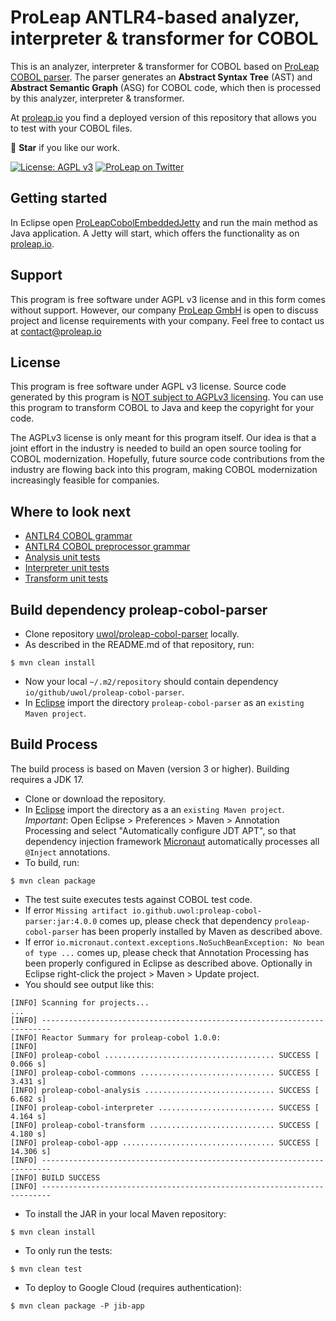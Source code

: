 ProLeap ANTLR4-based analyzer, interpreter & transformer for COBOL
==================================================================

This is an analyzer, interpreter & transformer for COBOL based on [ProLeap COBOL parser](https://github.com/uwol/proleap-cobol-parser). The parser generates an **Abstract Syntax Tree** (AST) and **Abstract Semantic Graph** (ASG) for COBOL code, which then is processed by this analyzer, interpreter & transformer.

At [proleap.io](https://www.proleap.io/) you find a deployed version of this repository that allows you to test with your COBOL files.

💫 **Star** if you like our work.

[![License: AGPL v3](https://img.shields.io/badge/License-AGPL%20v3-blue.svg)](https://www.gnu.org/licenses/agpl-3.0)
[![ProLeap on Twitter](https://img.shields.io/twitter/follow/proleap_io.svg?style=social&label=Follow)](https://twitter.com/proleap_io)


Getting started
---------------

In Eclipse open [ProLeapCobolEmbeddedJetty](proleap-cobol-app/src/main/java/io/proleap/cobol/ProLeapCobolEmbeddedJetty.java) and run the main method as Java application. A Jetty will start, which offers the functionality as on [proleap.io](https://www.proleap.io/).


Support
-------

This program is free software under AGPL v3 license and in this form comes without support. However, our company [ProLeap GmbH](https://www.proleap.io/imprint) is open to discuss project and license requirements with your company. Feel free to contact us at contact@proleap.io


License
-------

This program is free software under AGPL v3 license. Source code generated by this program is [NOT subject to AGPLv3 licensing](https://www.gnu.org/licenses/gpl-faq.html#WhatCaseIsOutputGPL). You can use this program to transform COBOL to Java and keep the copyright for your code.

The AGPLv3 license is only meant for this program itself. Our idea is that a joint effort in the industry is needed to build an open source tooling for COBOL modernization. Hopefully, future source code contributions from the industry are flowing back into this program, making COBOL modernization increasingly feasible for companies.


Where to look next
------------------

- [ANTLR4 COBOL grammar](https://github.com/uwol/proleap-cobol-parser/tree/master/src/main/antlr4/io/proleap/cobol/Cobol.g4)
- [ANTLR4 COBOL preprocessor grammar](https://github.com/uwol/proleap-cobol-parser/tree/master/src/main/antlr4/io/proleap/cobol/CobolPreprocessor.g4)
- [Analysis unit tests](proleap-cobol-analysis/src/test/java/io/proleap/cobol/analysis)
- [Interpreter unit tests](proleap-cobol-interpreter/src/test/java/io/proleap/cobol/interpreter)
- [Transform unit tests](proleap-cobol-transform/src/test/java/io/proleap/cobol/transform)


Build dependency proleap-cobol-parser
-------------------------------------

* Clone repository [uwol/proleap-cobol-parser](https://github.com/uwol/proleap-cobol-parser) locally.
* As described in the README.md of that repository, run:

```
$ mvn clean install
```

* Now your local `~/.m2/repository` should contain dependency `io/github/uwol/proleap-cobol-parser`.
* In [Eclipse](https://eclipse.org) import the directory `proleap-cobol-parser` as an `existing Maven project`.


Build Process
-------------

The build process is based on Maven (version 3 or higher). Building requires a JDK 17.

* Clone or download the repository.
* In [Eclipse](https://eclipse.org) import the directory as a an `existing Maven project`. *Important*: Open Eclipse > Preferences > Maven > Annotation Processing and select "Automatically configure JDT APT", so that dependency injection framework [Micronaut](https://micronaut.io/) automatically processes all `@Inject` annotations.
* To build, run:

```
$ mvn clean package
```

* The test suite executes tests against COBOL test code.
* If error `Missing artifact io.github.uwol:proleap-cobol-parser:jar:4.0.0` comes up, please check that dependency `proleap-cobol-parser` has been properly installed by Maven as described above.
* If error `io.micronaut.context.exceptions.NoSuchBeanException: No bean of type ...` comes up, please check that Annotation Processing has been properly configured in Eclipse as described above. Optionally in Eclipse right-click the project > Maven > Update project.
* You should see output like this:

```
[INFO] Scanning for projects...
...
[INFO] ------------------------------------------------------------------------
[INFO] Reactor Summary for proleap-cobol 1.0.0:
[INFO] 
[INFO] proleap-cobol ...................................... SUCCESS [  0.066 s]
[INFO] proleap-cobol-commons .............................. SUCCESS [  3.431 s]
[INFO] proleap-cobol-analysis ............................. SUCCESS [  6.682 s]
[INFO] proleap-cobol-interpreter .......................... SUCCESS [  4.164 s]
[INFO] proleap-cobol-transform ............................ SUCCESS [  4.180 s]
[INFO] proleap-cobol-app .................................. SUCCESS [ 14.306 s]
[INFO] ------------------------------------------------------------------------
[INFO] BUILD SUCCESS
[INFO] ------------------------------------------------------------------------
```

* To install the JAR in your local Maven repository:

```
$ mvn clean install
```

* To only run the tests:

```
$ mvn clean test
```

* To deploy to Google Cloud (requires authentication):

```
$ mvn clean package -P jib-app
```
